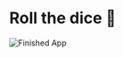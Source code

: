 # Roll the dice 🎲


![Finished App](https://github.com/londonappbrewery/Images/blob/master/dicee-demo.gif)

